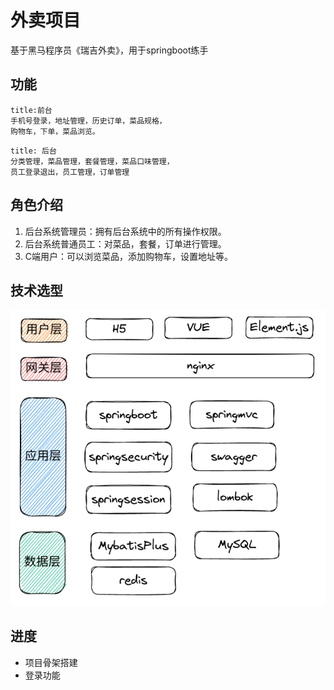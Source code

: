 # 外卖项目
基于黑马程序员《瑞吉外卖》，用于springboot练手
## 功能
```ad-info
title:前台
手机号登录，地址管理，历史订单，菜品规格，
购物车，下单，菜品浏览。
```

```ad-info
title: 后台
分类管理，菜品管理，套餐管理，菜品口味管理，
员工登录退出，员工管理，订单管理

```

## 角色介绍
1. 后台系统管理员：拥有后台系统中的所有操作权限。
2. 后台系统普通员工：对菜品，套餐，订单进行管理。
3. C端用户：可以浏览菜品，添加购物车，设置地址等。

## 技术选型
![](https://raw.githubusercontent.com/FaustProMaxPX/pic_repository/main/project/2022-08-05%2015-12-20%20%E7%9A%84%E5%B1%8F%E5%B9%95%E6%88%AA%E5%9B%BE.png)

## 进度
- 项目骨架搭建
- 登录功能